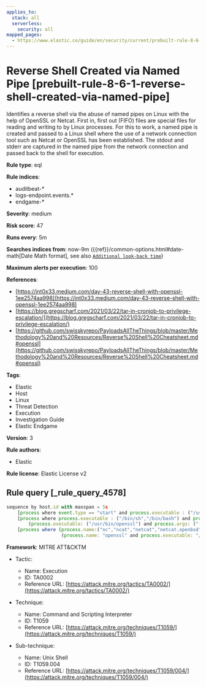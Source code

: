 ```yaml
---
applies_to:
  stack: all
  serverless:
    security: all
mapped_pages:
  - https://www.elastic.co/guide/en/security/current/prebuilt-rule-8-6-1-reverse-shell-created-via-named-pipe.html
---
```


# Reverse Shell Created via Named Pipe [prebuilt-rule-8-6-1-reverse-shell-created-via-named-pipe]

Identifies a reverse shell via the abuse of named pipes on Linux with the help of OpenSSL or Netcat. First in, first out (FIFO) files are special files for reading and writing to by Linux processes. For this to work, a named pipe is created and passed to a Linux shell where the use of a network connection tool such as Netcat or OpenSSL has been established. The stdout and stderr are captured in the named pipe from the network connection and passed back to the shell for execution.

**Rule type**: eql

**Rule indices**:

* auditbeat-*
* logs-endpoint.events.*
* endgame-*

**Severity**: medium

**Risk score**: 47

**Runs every**: 5m

**Searches indices from**: now-9m ({{ref}}/common-options.html#date-math[Date Math format], see also [`Additional look-back time`](docs-content://solutions/security/detect-and-alert/create-detection-rule.md#rule-schedule))

**Maximum alerts per execution**: 100

**References**:

* [https://int0x33.medium.com/day-43-reverse-shell-with-openssl-1ee2574aa998](https://int0x33.medium.com/day-43-reverse-shell-with-openssl-1ee2574aa998)
* [https://blog.gregscharf.com/2021/03/22/tar-in-cronjob-to-privilege-escalation/](https://blog.gregscharf.com/2021/03/22/tar-in-cronjob-to-privilege-escalation/)
* [https://github.com/swisskyrepo/PayloadsAllTheThings/blob/master/Methodology%20and%20Resources/Reverse%20Shell%20Cheatsheet.md#openssl](https://github.com/swisskyrepo/PayloadsAllTheThings/blob/master/Methodology%20and%20Resources/Reverse%20Shell%20Cheatsheet.md#openssl)

**Tags**:

* Elastic
* Host
* Linux
* Threat Detection
* Execution
* Investigation Guide
* Elastic Endgame

**Version**: 3

**Rule authors**:

* Elastic

**Rule license**: Elastic License v2

## Rule query [_rule_query_4578]

```js
sequence by host.id with maxspan = 5s
    [process where event.type == "start" and process.executable : ("/usr/bin/mkfifo","/usr/bin/mknod") and process.args:("/tmp/*","$*")]
    [process where process.executable : ("/bin/sh","/bin/bash") and process.args:("-i") or
        (process.executable: ("/usr/bin/openssl") and process.args: ("-connect"))]
    [process where (process.name:("nc","ncat","netcat","netcat.openbsd","netcat.traditional") or
                    (process.name: "openssl" and process.executable: "/usr/bin/openssl"))]
```

**Framework**: MITRE ATT&CKTM

* Tactic:

    * Name: Execution
    * ID: TA0002
    * Reference URL: [https://attack.mitre.org/tactics/TA0002/](https://attack.mitre.org/tactics/TA0002/)

* Technique:

    * Name: Command and Scripting Interpreter
    * ID: T1059
    * Reference URL: [https://attack.mitre.org/techniques/T1059/](https://attack.mitre.org/techniques/T1059/)

* Sub-technique:

    * Name: Unix Shell
    * ID: T1059.004
    * Reference URL: [https://attack.mitre.org/techniques/T1059/004/](https://attack.mitre.org/techniques/T1059/004/)



